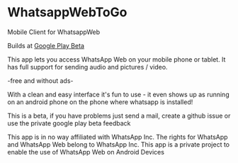 # WhatsappWebToGo

Mobile Client for WhatsappWeb

Builds at [Google Play Beta](https://play.google.com/store/apps/details?id=io.kuenzler.whatsappwebtogo)

This app lets you access WhatsApp Web on your mobile phone or tablet.
It has full support for sending audio and pictures / video.

-free and without ads-

With a clean and easy interface it's fun to use - it even shows up as running on an android phone on the phone where whatsapp is installed!

This is a beta, if you have problems just send a mail, create a github issue or use the private google play beta feedback

This app is in no way affiliated with WhatsApp Inc. The rights for WhatsApp and WhatsApp Web belong to WhatsApp Inc. 
This app is a private project to enable the use of WhatsApp Web on Android Devices
